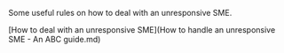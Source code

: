 Some useful rules on how to deal with an unresponsive SME.

[How to deal with an unresponsive SME](How to handle an unresponsive SME - An ABC guide.md)
